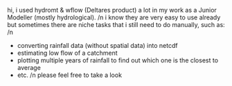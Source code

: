 hi, i used hydromt & wflow (Deltares product) a lot in my work as a Junior Modeller (mostly hydrological). /n
i know they are very easy to use already but sometimes there are niche tasks that i still need to do manually, such as: /n
* converting rainfall data (without spatial data) into netcdf
* estimating low flow of a catchment
* plotting multiple years of rainfall to find out which one is the closest to average
* etc. /n
please feel free to take a look
